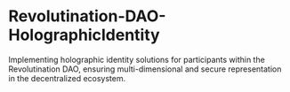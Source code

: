 # Revolutination-DAO-HolographicIdentity
Implementing holographic identity solutions for participants within the Revolutination DAO, ensuring multi-dimensional and secure representation in the decentralized ecosystem.
